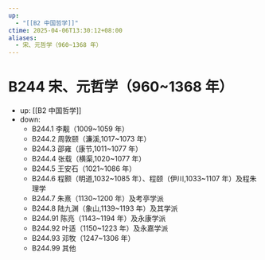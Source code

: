 ```yaml
---
up:
  - "[[B2 中国哲学]]"
ctime: 2025-04-06T13:30:12+08:00
aliases:
  - 宋、元哲学（960~1368 年）
---
```


# B244 宋、元哲学（960~1368 年）

- up: [[B2 中国哲学]]
- down:	
	- B244.1 李觏（1009~1059 年）
	- B244.2 周敦颐（濂溪,1017~1073 年）
	- B244.3 邵雍（康节,1011~1077 年）
	- B244.4 张载（横渠,1020~1077 年）
	- B244.5 王安石（1021~1086 年）
	- B244.6 程颢（明道,1032~1085 年）、程颐（伊川,1033~1107 年）及程朱理学
	- B244.7 朱熹（1130~1200 年）及考亭学派
	- B244.8 陆九渊（象山,1139~1193 年）及其学派
	- B244.91 陈亮（1143~1194 年）及永康学派
	- B244.92 叶适（1150~1223 年）及永嘉学派
	- B244.93 邓牧（1247~1306 年）
	- B244.99 其他
	
